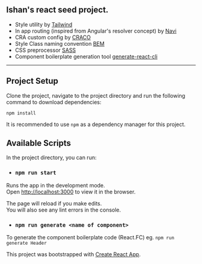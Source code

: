 ## Ishan's react seed project.

- Style utility by [Tailwind](https://tailwindcss.com/)
- In app routing (inspired from Angular's resolver concept) by [Navi](https://frontarm.com/navi/en/)
- CRA custom config by [CRACO](https://github.com/gsoft-inc/craco) 
- Style Class naming convention [BEM](http://getbem.com/naming/)
- CSS preprocessor [SASS](https://sass-lang.com/)
- Component boilerplate generation tool [generate-react-cli](https://github.com/arminbro/generate-react-cli)
---------
## Project Setup
Clone the project, navigate to the project directory and run the following command to download dependencies:
```
npm install
```
It is recommended to use `npm` as a dependency manager for this project.

## Available Scripts

In the project directory, you can run:

- ### `npm run start`

Runs the app in the development mode.<br />
Open [http://localhost:3000](http://localhost:3000) to view it in the browser.

The page will reload if you make edits.<br />
You will also see any lint errors in the console.

- ### `npm run generate <name of component>` 

To generate the component boilerplate code (React.FC)
eg. `npm run generate Header`

This project was bootstrapped with [Create React App](https://github.com/facebook/create-react-app).

